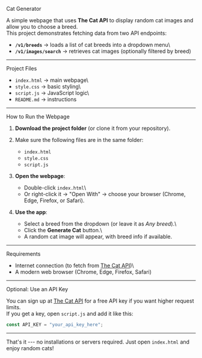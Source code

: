 Cat Generator 

A simple webpage that uses **The Cat API** to display random cat images
and allow you to choose a breed.\
This project demonstrates fetching data from two API endpoints:

-   **`/v1/breeds`** → loads a list of cat breeds into a dropdown menu\
-   **`/v1/images/search`** → retrieves cat images (optionally filtered
    by breed)

------------------------------------------------------------------------

Project Files

-   `index.html` → main webpage\
-   `style.css` → basic styling\
-   `script.js` → JavaScript logic\
-   `README.md` → instructions

------------------------------------------------------------------------

How to Run the Webpage

1.  **Download the project folder** (or clone it from your repository).

2.  Make sure the following files are in the same folder:

    -   `index.html`
    -   `style.css`
    -   `script.js`

3.  **Open the webpage**:

    -   Double-click `index.html`\
    -   Or right-click it → "Open With" → choose your browser (Chrome,
        Edge, Firefox, or Safari).

4.  **Use the app**:

    -   Select a breed from the dropdown (or leave it as *Any breed*).\
    -   Click the **Generate Cat** button.\
    -   A random cat image will appear, with breed info if available.

------------------------------------------------------------------------

Requirements

-   Internet connection (to fetch from [The Cat
    API](https://thecatapi.com))\
-   A modern web browser (Chrome, Edge, Firefox, Safari)

------------------------------------------------------------------------
Optional: Use an API Key

You can sign up at [The Cat API](https://thecatapi.com) for a free API
key if you want higher request limits.\
If you get a key, open `script.js` and add it like this:

``` javascript
const API_KEY = "your_api_key_here";
```

------------------------------------------------------------------------

That's it --- no installations or servers required. Just open
`index.html` and enjoy random cats!
